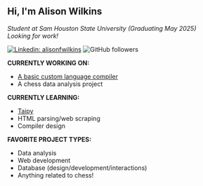 ## Hi, I'm Alison Wilkins

*Student at Sam Houston State University (Graduating May 2025)*  
*Looking for work!*

[![Linkedin: alisonfwilkins](https://img.shields.io/badge/-alisonfwilkins-blue?style=flat-square&logo=Linkedin&logoColor=white&link=https://www.linkedin.com/in/alisonfwilkins)](https://www.linkedin.com/in/alisonfwilkins/)
![GitHub followers](https://img.shields.io/github/followers/wowitsalison?label=Follow&style=social)

**CURRENTLY WORKING ON:**
- [A basic custom language compiler](https://github.com/wowitsalison/PseudoLang_Compiler)
- A chess data analysis project

**CURRENTLY LEARNING:**
- [Taipy](https://taipy.io)
- HTML parsing/web scraping
- Compiler design

**FAVORITE PROJECT TYPES:**
- Data analysis
- Web development
- Database (design/development/interactions)
- Anything related to chess!
